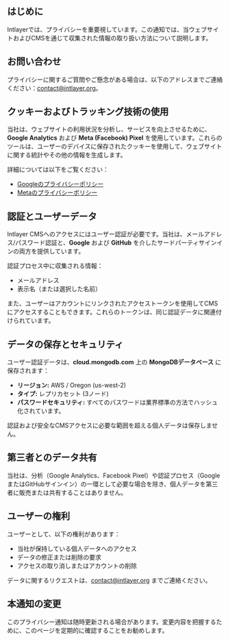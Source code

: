## はじめに

Intlayerでは、プライバシーを重要視しています。この通知では、当ウェブサイトおよびCMSを通じて収集された情報の取り扱い方法について説明します。

## お問い合わせ

プライバシーに関するご質問やご懸念がある場合は、以下のアドレスまでご連絡ください：[contact@intlayer.org](mailto:contact@intlayer.org)。

## クッキーおよびトラッキング技術の使用

当社は、ウェブサイトの利用状況を分析し、サービスを向上させるために、**Google Analytics** および **Meta (Facebook) Pixel** を使用しています。これらのツールは、ユーザーのデバイスに保存されたクッキーを使用して、ウェブサイトに関する統計やその他の情報を生成します。

詳細については以下をご覧ください：

- [Googleのプライバシーポリシー](https://policies.google.com/privacy)
- [Metaのプライバシーポリシー](https://www.facebook.com/privacy/policy)

## 認証とユーザーデータ

Intlayer CMSへのアクセスにはユーザー認証が必要です。当社は、メールアドレス/パスワード認証と、**Google** および **GitHub** を介したサードパーティサインインの両方を提供しています。

認証プロセス中に収集される情報：

- メールアドレス
- 表示名（または選択した名前）

また、ユーザーはアカウントにリンクされたアクセストークンを使用してCMSにアクセスすることもできます。これらのトークンは、同じ認証データに関連付けられています。

## データの保存とセキュリティ

ユーザー認証データは、**cloud.mongodb.com** 上の **MongoDBデータベース** に保存されます：

- **リージョン:** AWS / Oregon (us-west-2)
- **タイプ:** レプリカセット (3ノード)
- **パスワードセキュリティ:** すべてのパスワードは業界標準の方法でハッシュ化されています。

認証および安全なCMSアクセスに必要な範囲を超える個人データは保存しません。

## 第三者とのデータ共有

当社は、分析（Google Analytics、Facebook Pixel）や認証プロセス（GoogleまたはGitHubサインイン）の一環として必要な場合を除き、個人データを第三者に販売または共有することはありません。

## ユーザーの権利

ユーザーとして、以下の権利があります：

- 当社が保持している個人データへのアクセス
- データの修正または削除の要求
- アクセスの取り消しまたはアカウントの削除

データに関するリクエストは、[contact@intlayer.org](mailto:contact@intlayer.org) までご連絡ください。

## 本通知の変更

このプライバシー通知は随時更新される場合があります。変更内容を把握するために、このページを定期的に確認することをお勧めします。
